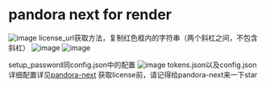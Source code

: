 # pandora next for render
![image](https://github.com/renqabs/pdrn1/assets/130155002/8bfbb94d-5eeb-4410-a015-44126bfc9eb4)
license_url获取方法，复制红色框内的字符串（两个斜杠之间，不包含斜杠）
![image](https://github.com/renqabs/pdrn1/assets/130155002/2bfd795b-47f3-41a8-a913-d5b722b6eaaf)
![image](https://github.com/renqabs/pdrn1/assets/130155002/5caa497e-4164-4622-9184-951bffdfb168)

setup_password同config.json中的配置
![image](https://github.com/renqabs/pdrn1/assets/130155002/0f76828f-fcb3-4cfc-b23a-0cebaed4e92b)
tokens.json以及config.json详细配置详见[pandora-next](https://github.com/pandora-next/deploy)
获取license前，请记得给pandora-next来一下star

